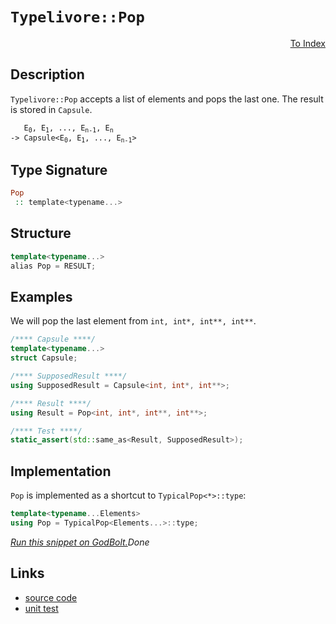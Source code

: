 <!-- Copyright 2024 Feng Mofan
SPDX-License-Identifier: Apache-2.0 -->

# `Typelivore::Pop`

<p style='text-align: right;'><a href="../../../facilities/metafunctions.md#typelivore-pop">To Index</a></p>

## Description

`Typelivore::Pop` accepts a list of elements and pops the last one. The result is stored in `Capsule`.

<pre><code>   E<sub>0</sub>, E<sub>1</sub>, ..., E<sub>n-1</sub>, E<sub>n</sub>
-> Capsule&lt;E<sub>0</sub>, E<sub>1</sub>, ..., E<sub>n-1</sub>&gt;</code></pre>

## Type Signature

```Haskell
Pop
 :: template<typename...>
```

## Structure

```C++
template<typename...>
alias Pop = RESULT;
```

## Examples

We will pop the last element from `int, int*, int**, int**`.

```C++
/**** Capsule ****/
template<typename...>
struct Capsule;

/**** SupposedResult ****/
using SupposedResult = Capsule<int, int*, int**>;

/**** Result ****/
using Result = Pop<int, int*, int**, int**>;

/**** Test ****/
static_assert(std::same_as<Result, SupposedResult>);
```

## Implementation

`Pop` is implemented as a shortcut to `TypicalPop<*>::type`:

```C++
template<typename...Elements>
using Pop = TypicalPop<Elements...>::type;
```

[*Run this snippet on GodBolt.*](https://godbolt.org/#z:OYLghAFBqd5QCxAYwPYBMCmBRdBLAF1QCcAaPECAMzwBtMA7AQwFtMQByARg9KtQYEAysib0QXACx8BBAKoBnTAAUAHpwAMvAFYTStJg1DIApACYAQuYukl9ZATwDKjdAGFUtAK4sGIAKwAzKSuADJ4DJgAcj4ARpjEIADsGqQADqgKhE4MHt6%2BAcEZWY4C4ZExLPGJKbaY9qUMQgRMxAR5Pn5BdQ05za0E5dFxCcmpCi1tHQXdEwNDldVjAJS2qF7EyOwcAPQAVAeHR8cnezsmGgCC%2B4cA1AAimGmujMh4mAq3R%2BdXN6f/xx%2Blwu1yOt2wqgIrgAYsRZF9DkCdjtbgB1TC3ADudFoty8SluBAQeE%2BVC8DAcOUJqBByNuaApTChzChhIQGLSxA%2BCQAbph0LdDAKucgNkoBWkBgoAHQgqEsNIGKEmQJuAgAT2ezDYKuwIImxC8DnBkJhcMEtxMSSsSXuKqsVzlmAVSswKrVzsVTLdqo1WtYmGlQd19IMCk%2BHkETAiCVIhM1jADQel2HobEECl1%2BoIhuNEOZ6FhsndkZaMeI7tTzsYBBlwcCeobIKtDsut3bhM9rvdfsTbGTFkwwAiDAiwEzTauHbxWSMtwAsp4BSr7rdS9HIhXVYPhwxR0Y69K41X07Xk1nAq2rXbL83fmC3Ew0govPQEQcgfKvcrfQntYH6z1K4DSNAg1yfF96HtO9QTuAAVTU8FEWhlFQNJ3zOJ0XW9Hs/yTQDs1zMCELSJCxFQ9CW2vaDHSuL9u1/f02FuaE8GICYs2AnNQNuEiyJQtD3VY9iCE44FrRBad8THeNnktQJV0fZ9Xx9NwLyvW0aOBOiuxwxi%2BwxYSJjjXt/1uIRMAZdAxJA40%2BOQiihLY4zzMsgRrMncTWyk2dgFkjEV3A5SoNVIzRKbW9HU0yLtMuei9LVPDmLCkykoxCyrNSpiAOlAB5IkEgnIDLls4jEIcwTQucgg4wy9y43y9l2PPTyqKnDtpLnXtJI7QL8zNYt9LM%2BzyMqtxGsKlrsBAEBus86cZvi1lF1oDy3BS1yrPU5toqve8AQO75aTBABJF1qyjRoMKRQ7bsw2i4t0n9Euy5MTxrIqQU6vyKPk1cRoEtJKzTD6psWhMtOOu7EShg4TVYRUMSO/bofu2LzECCJkG8LB5LcBktjSWsxNhvYgsgpGYZ07DntM/DZU80ryZUyGUbJoQvDSYp%2BQAJQ%2BV8wORy5vvMznufQPnILAwKlIp90Ihq24Fb2ONlb2baHr%2BMnJYF66vt824ddoaWFNuRzVQV1XBBVpXrZttWNdirXeI%2BQWqZKlpHGQAB9JhwwSAgIAmdAZoUANfYnNwjcVjmucyXn%2BeN3VlntDhVloTh/F4PwOC0UhUE4NTLGsW4FHWTYArMQIeFIAhNDT1YAGsAkkaUNAADjMMwAE5u64fwO/brgkiSaQM44SReBYCQNFSHO84LjheAUEBUjr3O09IOBYBgRAQHWAg0i8GqKAgNAFToBIogDThVHbgA2ABae/JFuYBkGQW4pGlMxeH5QgSB4BDlwGQggRBiHYFIUB8glBqHrqQXQIDMTECfJwHg6dM7Z3gYvXKx8j5gVQFQW4d8n4vzfh/L%2BrczC3AgB4C%2B9BiCWirlwZYvB15aFWBAJA59SIMPIJQHhl9EjACkGYPgdAoTsUoLEeBsQIitHVGg3gcjmDEHVLlWI2hLLrxrufU8uUGC0EURvUgWBYheGAI%2BWgtAV7cF4FgFghhgDiBMfgEUjg%2BS2LzpgVQllj7bBrgreo8DaB4FiCgtRHgsDwJzHgaedjSB8mILEeOjxHFGFCUYeuqwqAGHHAANXeJiXKWolHQPAeIKB/BBCKBUOoExiD9BOJQNYaw%2Bgwkr0gKsNCjRbGP2DiuUwxdLBmAXkk4gQCPjwFWHYbROQXAMHcJ4ToegwgxkWKMEBxRsgCGmH4LZmQdkMAWCMRIIDZmUgEP0KYyyCjnPqHMq5kxBjrNOXoOYNz8j7NsM8k5VRNkzPLlsCQGCOBZ1IPPXgi9iEP2fq/d%2Bn9v7UIgLgABjCMYsLYdk1Y7ImBYESBAJuIBJCBGlN3QIo8NCSDMJIe%2Bs9/D327voTgk9SDT2rtKe%2BXB77t27kPe%2B/hJD93JffCF2DODL1XrXbJW9d5cP3ng4%2B/Cz6oHoVfG%2BHBWgsB5EkR%2BTBQxOK/t3aUXA25/3wEQCZwDynIUgdIapMC6nwN0GI5BqC7GgvBZC/OnBcGH2PrcQhMLSGv2xoargxrTUaBoXQ3hCQmGBDMKw6VG9OHcNVXGsgp9BEMJQAYIwEauCpBoMbQq0jZHyLUWUlRCiNFaIcGUvRNYDFGPgWYixVibFlIcU4lxec3FzM8fAnxfioRlKCePPOoTwkKKidsPOsT4k1ySSkpQaTe1jhlbkpgBSiklMYGUh1FS7XQNqXAhpIAxH5uMK0yw7TYidMJfnImOQ%2BkDIUkMqwIyxkJCtVMrpPRHl%2BAgK4PZqzFl/KWAckoOQwPQaOZBzZgHLlNGeXB5DjRrkvIqG885aHbnfI%2Bdh4Y/yzmAo2MClhzKwVYJMdCkhcKDVzgjSatuNDUWWoTZilNHCcWYDxaMJ949WXsuNVSpI/hu4j0CNS2lQqxV0YlbYKV7DN7bz3gffByqc3qrYJwLVZCWAKB5J/HkLHXQTHNWioBegj22okPa2QZ76l510MEN1aQlGetowvX1iqCFENUIZ4zpnzPegmDGjNQiE2BGTaptNKAot8OzUl0YJmubezM93b2FmCDeyC/aiRZaIAyJMTWqtCTyvqM0doxtqr9GGOMf2zA5jLFiC7QkntGT532LYoOqZJiR2ijHQkidISwkRPVHOmJEyl28BXak50G6smpr4HkhQhTMDFNKQkuzECHOntgS5nQIBgjXpacMmw07H3dJfQIWxOxg4Xa/RYUZULxmTJuxh%2BZIHFnobWTh0jehtmNHQyDnIiGznfaeQMdDFzMO/NeUDvDsOCPvMR4DqD5GK4guo168VHBiHBZM7cLL0pcvsYtSQLjcXsWkFxfiygoKROXuNYEQI/gB5CtnuzpIPKFO%2BaXsptedPm6SH8GS4eKQO6SD7lwTuZhRXj0CD5qFSn4ugt/gLtXQuNeJMKvMyQQA%3D%3D%3D)$Done$

## Links

- [source code](../../../../conceptrodon/descend/typelivore/pop.hpp)
- [unit test](../../../../tests/unit/metafunctions/typelivore/pop.test.hpp)
